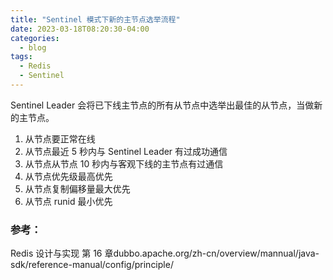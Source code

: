 ```yaml
---
title: "Sentinel 模式下新的主节点选举流程"
date: 2023-03-18T08:20:30-04:00
categories:
  - blog
tags:
  - Redis
  - Sentinel
---
```

Sentinel Leader 会将已下线主节点的所有从节点中选举出最佳的从节点，当做新的主节点。

1. 从节点要正常在线
2. 从节点最近 5 秒内与 Sentinel Leader 有过成功通信
3. 从节点从节点 10 秒内与客观下线的主节点有过通信
4. 从节点优先级最高优先
5. 从节点复制偏移量最大优先
6. 从节点 runid 最小优先

### 参考：

Redis 设计与实现 第 16 章dubbo.apache.org/zh-cn/overview/mannual/java-sdk/reference-manual/config/principle/